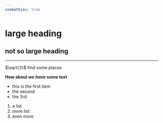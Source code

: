 ```yaml
---
usemathjax: true
---
```


# large heading

## not so large heading

---

$\sqrt{3}$ find some places

**How about _we have_ some text**

- this is the first item
- the second
- the 3rd

1. a list
2. more list
3. even more
